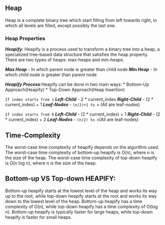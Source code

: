 ## Heap
Heap is a complete binary tree which start filling from left towards right, in which all levels are filled, except possibly the last one.


### Heap Properties

***Heapify***: Heapify is a process used to transform a binary tree into a heap, a specialized tree-based data structure that satisfies the heap property. There are two types of heaps: max-heaps and min-heaps.

***Max Heap*** - In which parent node is greater than child node
***Min Heap*** - In which child node is greater than parent node

***Heapify Process***:Heapify can be done in two main ways:
    * Bottom-Up Approach(Heapify)
    * Top-Down Approach(Heap Insertion)

`If index starts from 1`
***Left-Child*** - 2 * current_index
***Right-Child*** - (2 * current_index) + 1
***Leaf-Nodes*** - `(n/2)+1 to n` (All are leaf-nodes)


`If index starts from 0`
***Left-Child*** - (2 * current_index) + 1
***Right-Child*** - (2 * current_index) + 2
***Leaf-Nodes*** - `(n/2) to n`(All are leaf-nodes)




## Time-Complexity
The worst-case time complexity of heapify depends on the algorithm used. The worst-case time complexity of bottom-up heapify is O(n), where n is the size of the heap. The worst-case time complexity of top-down heapify is O(n log n), where n is the size of the heap.



## Bottom-up VS Top-down HEAPIFY:
Bottom-up heapify starts at the lowest level of the heap and works its way up to the root, while top-down heapify starts at the root and works its way down to the lowest level of the heap. Bottom-up heapify has a time complexity of O(n), while top-down heapify has a time complexity of O(log n). Bottom-up heapify is typically faster for large heaps, while top-down heapify is faster for small heaps.



